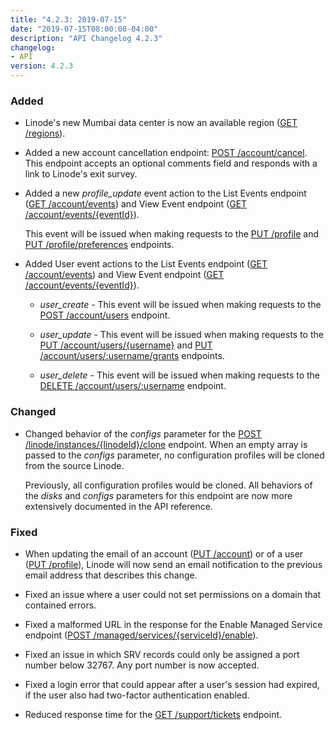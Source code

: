 ```yaml
---
title: "4.2.3: 2019-07-15"
date: "2019-07-15T08:00:00-04:00"
description: "API Changelog 4.2.3"
changelog:
- API
version: 4.2.3
---
```


### Added

- Linode's new Mumbai data center is now an available region ([GET /regions](https://developers.linode.com/api/docs/v4#operation/getRegions)).

- Added a new account cancellation endpoint: [POST /account/cancel](https://developers.linode.com/api/docs/v4#operation/cancelAccount). This endpoint accepts an optional comments field and responds with a link to Linode's  exit survey.

- Added a new *profile_update* event action to the List Events endpoint ([GET /account/events](https://developers.linode.com/api/docs/v4#operation/getEvents)) and View Event endpoint ([GET /account/events/{eventId}](https://developers.linode.com/api/docs/v4#operation/getEvent)).

    This event will be issued when making requests to the [PUT /profile](https://developers.linode.com/api/docs/v4#operation/updateProfile) and [PUT /profile/preferences](https://developers.linode.com/api/docs/v4#operation/updateUserPreferences) endpoints.

- Added User event actions to the List Events endpoint ([GET /account/events](https://developers.linode.com/api/docs/v4#operation/getEvents)) and View Event endpoint ([GET /account/events/{eventId}](https://developers.linode.com/api/docs/v4#operation/getEvent)).

    - *user_create* - This event will be issued when making requests to the [POST /account/users](https://developers.linode.com/api/docs/v4#operation/createUser) endpoint.

    - *user_update* - This event will be issued when making requests to the [PUT /account/users/{username}](https://developers.linode.com/api/docs/v4#operation/updateUser) and [PUT /account/users/:username/grants](https://developers.linode.com/api/docs/v4#operation/updateUserGrants) endpoints.

    - *user_delete* - This event will be issued when making requests to the [DELETE /account/users/:username](https://developers.linode.com/api/docs/v4#operation/deleteUser) endpoint.

### Changed

- Changed behavior of the *configs* parameter for the [POST /linode/instances/{linodeId}/clone](https://developers.linode.com/api/docs/v4#operation/cloneLinodeInstance) endpoint. When an empty array is passed to the *configs* parameter, no configuration profiles will be cloned from the source Linode.

    Previously, all configuration profiles would be cloned. All behaviors of the *disks* and *configs* parameters for this endpoint are now more extensively documented in the API reference.

### Fixed

- When updating the email of an account ([PUT /account](https://developers.linode.com/api/docs/v4#operation/updateAccount)) or of a user ([PUT /profile](https://developers.linode.com/api/docs/v4#operation/updateProfile)), Linode will now send an email notification to the previous email address that describes this change.

- Fixed an issue where a user could not set permissions on a domain that contained errors.

- Fixed a malformed URL in the response for the Enable Managed Service endpoint ([POST /managed/services/{serviceId}/enable](https://developers.linode.com/api/docs/v4#operation/enableManagedService)).

- Fixed an issue in which SRV records could only be assigned a port number below 32767. Any port number is now accepted.

- Fixed a login error that could appear after a user's session had expired, if the user also had two-factor authentication enabled.

- Reduced response time for the [GET /support/tickets](https://developers.linode.com/api/docs/v4#operation/getTickets) endpoint.